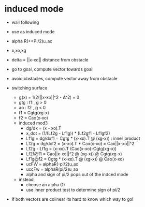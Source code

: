 # induced mode

- wall following
- use as induced mode
- alpha R(+=PI/2)u_ao

- x,xo,xg
- delta = ||x-xo|| distance from obstacle
- go to goal, compute vector towards goal
- avoid obstacles, compute vector away from obstacle
- switching surface

  - g(x) = 1/2(||x-xo||^2 - Δ^2) = 0
  - gtg : f1 , g > 0
  - ao : f2 , g < 0
  - f1 = Cgtg(xg-x)
  - f2 = Cao(x-xo)
  - induced mod3
    - dg/dx = (x - xo).T
    - x_dot = (1/(Lf2g - Lf1g)) \* (Lf2gf1 - Lf1gf2)
    - Lf1g = dg/dxf1 = Cgtg \* (x-xo).T @ (xg-x)) : inner product
    - Lf2g = dg/dxf2 = (x-xo).T \* Cao(x-xo) = Cao||x-xo||^2
    - Lf2g - Lf1g = (x-xo).T (Cao(x-xo)-Cgtg(xg-x))
    - Lf2f@f1 = Cao||x-xo||^2 @ (xg-x)) @ Cgtg(xg-x)
    - Lf1g@f2 = Cgtg \* (x-xo).T @ (xg-x)) @ Cao(x-xo)
    - ucFW = alphaR(-pi/2)u_ao
    - uccFw = alphaR(pi/2)u_ao
    - alpha and sign of pi/2 pops out of the indced mode
  - instead,
    - choose an alpha (1)
    - use inner product test to determine sign of pi/2

- if both vectors are colinear its hard to know which way to go!

